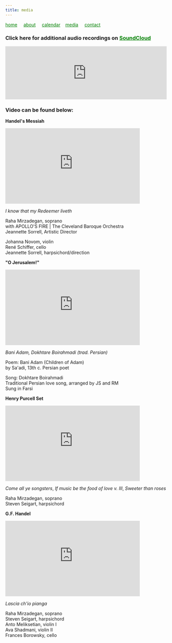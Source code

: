 ```yaml
---
title: media
---
```

<style>
a { color: green; } 
</style>
[home](/)&nbsp;&nbsp;&nbsp;&nbsp; [about](/about.html)&nbsp;&nbsp;&nbsp;&nbsp; [calendar](/calendar.html)&nbsp;&nbsp;&nbsp; [media](/media.html)&nbsp;&nbsp;&nbsp;&nbsp; [contact](/contact.html)

### Click here for additional audio recordings on [SoundCloud](https://soundcloud.com/rahamirzadegan)

<iframe width="100%" height="166" scrolling="no" frameborder="no" allow="autoplay" src="https://w.soundcloud.com/player/?url=https%3A//api.soundcloud.com/tracks/320134405&color=%23211612&auto_play=false&hide_related=false&show_comments=true&show_user=true&show_reposts=false&show_teaser=true"></iframe>



### Video can be found below:
**Handel's Messiah**
<iframe width="420" height="236" src="https://www.youtube.com/embed/I6WD5Kt8C9Y" frameborder="0" allowfullscreen></iframe>

_I know that my Redeemer liveth_

Raha Mirzadegan, soprano <br />
with APOLLO'S FIRE | The Cleveland Baroque Orchestra <br />
Jeannette Sorrell, Artistic Director <br />

Johanna Novom, violin <br />
René Schiffer, cello <br />
Jeannette Sorrell, harpsichord/direction

**"O Jerusalem!"**
<iframe width="420" height="236" src="https://www.youtube.com/embed/v39UYC_Akzo" frameborder="0" allowfullscreen></iframe>

_Bani Adam, Dokhtare Boirahmadi (trad. Persian)_

Poem:  Bani Adam (Children of Adam) <br />
by Sa'adi, 13th c. Persian poet <br />

Song:  Dokhtare Boirahmadi <br />
Traditional Persian love song, arranged by JS and RM <br />
Sung in Farsi

**Henry Purcell Set**
<iframe width="420" height="236" src="https://www.youtube.com/embed/PDFi6aGppfI" frameborder="0" allowfullscreen></iframe>

_Come all ye songsters_, _If music be the food of love v. III_, _Sweeter than roses_

Raha Mirzadegan, soprano <br />
Steven Seigart, harpsichord

**G.F. Handel**
<iframe width="420" height="236" src="https://www.youtube.com/embed/Zp3nSAJr_jA" frameborder="0" allowfullscreen></iframe>

_Lascia ch'io pianga_

Raha Mirzadegan, soprano <br />
Steven Seigart, harpsichord <br />
Anto Meliksetian, violin I <br />
Ava Shadmani, violin II <br />
Frances Borowsky, cello
